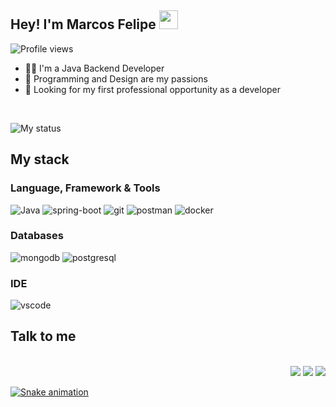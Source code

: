 <h2 align="left">Hey! I'm Marcos Felipe <img src="https://raw.githubusercontent.com/kaueMarques/kaueMarques/master/hi.gif" height="30px"></h2>

<p align="left"> <img src="https://komarev.com/ghpvc/?username=marcosf01&color=yellow" alt="Profile views" /> </p>


- 👨‍💻 I'm a Java Backend Developer
- 💚 Programming and Design are my passions
- 🔭 Looking for my first professional opportunity as a developer

<br>

![My status](https://github-readme-stats.vercel.app/api?username=marcosf01&show_icons=true&show_icons=true&title_color=70A4FC&icon_color=B477FF&text_color=38BDAE&bg_color=161b22)



## My stack

### Language, Framework & Tools

![Java](https://img.shields.io/badge/Java-ED8B00?style=for-the-badge&logo=java&logoColor=white)
![spring-boot](https://img.shields.io/badge/springboot-6db33f?style=for-the-badge&logo=spring&logoColor=white)
![git](https://img.shields.io/badge/Git-F05032?style=for-the-badge&logo=git&logoColor=white)
![postman](https://img.shields.io/badge/Postman-FF6C37?style=for-the-badge&logo=Postman&logoColor=white)
![docker](https://img.shields.io/badge/Docker-2CA5E0?style=for-the-badge&logo=docker&logoColor=white)



### Databases

![mongodb](https://img.shields.io/badge/MongoDB-4EA94B?style=for-the-badge&logo=mongodb&logoColor=white)
![postgresql](https://img.shields.io/badge/PostgreSQL-316192?style=for-the-badge&logo=postgresql&logoColor=white)

### IDE

![vscode](https://img.shields.io/badge/Visual_Studio_Code-0078D4?style=for-the-badge&logo=visual%20studio%20code&logoColor=white)


## Talk to me
  
<div align="right" style="display: inline_block"><br>
  <a href="https://instagram.com/mfelipereis" target="_blank"><img src="https://img.shields.io/badge/-Instagram-E4405F?style=for-the-badge&logo=instagram&logoColor=white" target="_blank"></a>
  <a href = "mailto:mfsr021@gmail.com"><img src="https://img.shields.io/badge/Gmail-333333?style=for-the-badge&logo=gmail&logoColor=white" target="_blank"></a>
  <a href = "https://www.linkedin.com/in/marcosfelipe01" target="_blank"><img src="https://img.shields.io/badge/-LinkedIn-%230077B5?style=for-the-badge&logo=linkedin&logoColor=white" target="_blank">
</div>  

![Snake animation](https://github.com/marcosf01/marcosf01/blob/output/github-contribution-grid-snake.svg)
